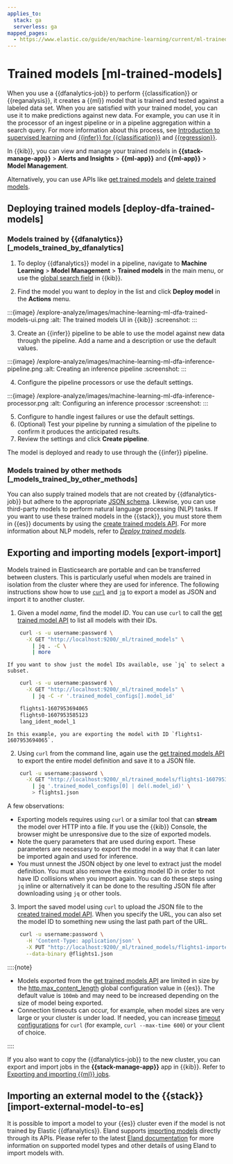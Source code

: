 ```yaml
---
applies_to:
  stack: ga
  serverless: ga
mapped_pages:
  - https://www.elastic.co/guide/en/machine-learning/current/ml-trained-models.html
---
```


# Trained models [ml-trained-models]

When you use a {{dfanalytics-job}} to perform {{classification}} or {{reganalysis}}, it creates a {{ml}} model that is trained and tested against a labeled data set. When you are satisfied with your trained model, you can use it to make predictions against new data. For example, you can use it in the processor of an ingest pipeline or in a pipeline aggregation within a search query. For more information about this process, see [Introduction to supervised learning](ml-dfa-overview.md#ml-supervised-workflow) and [{{infer}} for {{classification}}](ml-dfa-classification.md#ml-inference-class) and [{{regression}}](ml-dfa-regression.md#ml-inference-reg).

In {{kib}}, you can view and manage your trained models in **{{stack-manage-app}}** > **Alerts and Insights** > **{{ml-app}}** and **{{ml-app}}** > **Model Management**.

Alternatively, you can use APIs like [get trained models](https://www.elastic.co/docs/api/doc/elasticsearch/operation/operation-ml-get-trained-models) and [delete trained models](https://www.elastic.co/docs/api/doc/elasticsearch/operation/operation-ml-delete-trained-model).

## Deploying trained models [deploy-dfa-trained-models]

### Models trained by {{dfanalytics}} [_models_trained_by_dfanalytics]

1. To deploy {{dfanalytics}} model in a pipeline, navigate to  **Machine Learning** > **Model Management** > **Trained models** in the main menu, or use the [global search field](../../find-and-organize/find-apps-and-objects.md) in {{kib}}.

2. Find the model you want to deploy in the list and click **Deploy model** in the **Actions** menu.

:::{image} /explore-analyze/images/machine-learning-ml-dfa-trained-models-ui.png
:alt: The trained models UI in {{kib}}
:screenshot:
:::

3. Create an {{infer}} pipeline to be able to use the model against new data through the pipeline. Add a name and a description or use the default values.

:::{image} /explore-analyze/images/machine-learning-ml-dfa-inference-pipeline.png
:alt: Creating an inference pipeline
:screenshot:
:::

4. Configure the pipeline processors or use the default settings.

:::{image} /explore-analyze/images/machine-learning-ml-dfa-inference-processor.png
:alt: Configuring an inference processor
:screenshot:
:::

5. Configure to handle ingest failures or use the default settings.
6. (Optional) Test your pipeline by running a simulation of the pipeline to confirm it produces the anticipated results.
7. Review the settings and click **Create pipeline**.

The model is deployed and ready to use through the {{infer}} pipeline.

### Models trained by other methods [_models_trained_by_other_methods]

You can also supply trained models that are not created by {{dfanalytics-job}} but adhere to the appropriate [JSON schema](https://github.com/elastic/ml-json-schemas). Likewise, you can use third-party models to perform natural language processing (NLP) tasks. If you want to use these trained models in the {{stack}}, you must store them in {{es}} documents by using the [create trained models API](https://www.elastic.co/docs/api/doc/elasticsearch/operation/operation-ml-put-trained-model). For more information about NLP models, refer to [*Deploy trained models*](../nlp/ml-nlp-deploy-models.md).

## Exporting and importing models [export-import]

Models trained in Elasticsearch are portable and can be transferred between clusters. This is particularly useful when models are trained in isolation from the cluster where they are used for inference. The following instructions show how to use [`curl`](https://curl.se/) and [`jq`](https://stedolan.github.io/jq/) to export a model as JSON and import it to another cluster.

1. Given a model *name*, find the model *ID*. You can use `curl` to call the [get trained model API](https://www.elastic.co/docs/api/doc/elasticsearch/operation/operation-ml-get-trained-models) to list all models with their IDs.

```bash
    curl -s -u username:password \
      -X GET "http://localhost:9200/_ml/trained_models" \
        | jq . -C \
        | more
```

    If you want to show just the model IDs available, use `jq` to select a subset.

```bash
    curl -s -u username:password \
      -X GET "http://localhost:9200/_ml/trained_models" \
        | jq -C -r '.trained_model_configs[].model_id'
```

```bash
    flights1-1607953694065
    flights0-1607953585123
    lang_ident_model_1
```

    In this example, you are exporting the model with ID `flights1-1607953694065`.

2. Using `curl` from the command line, again use the [get trained models API](https://www.elastic.co/docs/api/doc/elasticsearch/operation/operation-ml-get-trained-models) to export the entire model definition and save it to a JSON file.

```bash
    curl -u username:password \
      -X GET "http://localhost:9200/_ml/trained_models/flights1-1607953694065?exclude_generated=true&include=definition&decompress_definition=false" \
        | jq '.trained_model_configs[0] | del(.model_id)' \
        > flights1.json
```

A few observations:

  * Exporting models requires using `curl` or a similar tool that can **stream** the model over HTTP into a file. If you use the {{kib}} Console, the browser might be unresponsive due to the size of exported models.
  * Note the query parameters that are used during export. These parameters are necessary to export the model in a way that it can later be imported again and used for inference.
  * You must unnest the JSON object by one level to extract just the model definition. You must also remove the existing model ID in order to not have ID collisions when you import again. You can do these steps using `jq` inline or alternatively it can be done to the resulting JSON file after downloading using `jq` or other tools.

3. Import the saved model using `curl` to upload the JSON file to the [created trained model API](https://www.elastic.co/docs/api/doc/elasticsearch/operation/operation-ml-put-trained-model). When you specify the URL, you can also set the model ID to something new using the last path part of the URL.

```bash
    curl -u username:password \
      -H 'Content-Type: application/json' \
      -X PUT "http://localhost:9200/_ml/trained_models/flights1-imported" \
      --data-binary @flights1.json
```

::::{note}

* Models exported from the [get trained models API](https://www.elastic.co/docs/api/doc/elasticsearch/operation/operation-ml-get-trained-models) are limited in size by the [http.max_content_length](elasticsearch://reference/elasticsearch/configuration-reference/networking-settings.md) global configuration value in {{es}}. The default value is `100mb` and may need to be increased depending on the size of model being exported.
* Connection timeouts can occur, for example, when model sizes are very large or your cluster is under load. If needed, you can increase [timeout configurations](https://ec.haxx.se/usingcurl/usingcurl-timeouts) for `curl` (for example, `curl --max-time 600`) or your client of choice.

::::

If you also want to copy the {{dfanalytics-job}} to the new cluster, you can export and import jobs in the **{{stack-manage-app}}** app in {{kib}}. Refer to [Exporting and importing {{ml}} jobs](../anomaly-detection/move-jobs.md).

## Importing an external model to the {{stack}} [import-external-model-to-es]

It is possible to import a model to your {{es}} cluster even if the model is not trained by Elastic {{dfanalytics}}. Eland supports [importing models](eland://reference/machine-learning.md) directly through its APIs. Please refer to the latest [Eland documentation](https://eland.readthedocs.io/en/latest/index.html) for more information on supported model types and other details of using Eland to import models with.

